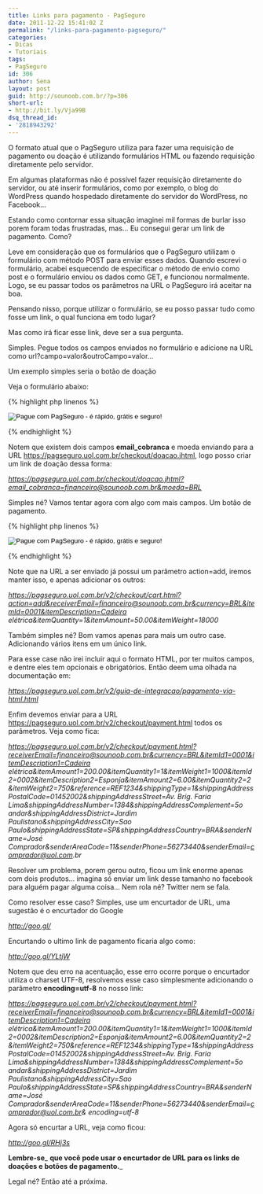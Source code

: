 ```yaml
---
title: Links para pagamento - PagSeguro
date: 2011-12-22 15:41:02 Z
permalink: "/links-para-pagamento-pagseguro/"
categories:
- Dicas
- Tutoriais
tags:
- PagSeguro
id: 306
author: Sena
layout: post
guid: http://sounoob.com.br/?p=306
short-url:
- http://bit.ly/Vja99B
dsq_thread_id:
- '2818943292'
---
```


O formato atual que o PagSeguro utiliza para fazer uma requisição de pagamento ou doação é utilizando formulários HTML ou fazendo requisição diretamente pelo servidor.

Em algumas plataformas não é possível fazer requisição diretamente do servidor, ou até inserir formulários, como por exemplo, o blog do WordPress quando hospedado diretamente do servidor do WordPress, no Facebook…

Estando como contornar essa situação imaginei mil formas de burlar isso porem foram todas frustradas, mas… Eu consegui gerar um link de pagamento. Como?<!--more-->

Leve em consideração que os formulários que o PagSeguro utilizam o formulário com método POST para enviar esses dados. Quando escrevi o formulário, acabei esquecendo de especificar o método de envio como post e o formulário enviou os dados como GET, e funcionou normalmente. Logo, se eu passar todos os parâmetros na URL o PagSeguro irá aceitar na boa.

Pensando nisso, porque utilizar o formulário, se eu posso passar tudo como fosse um link, o qual funciona em todo lugar?

Mas como irá ficar esse link, deve ser a sua pergunta.

Simples. Pegue todos os campos enviados no formulário e adicione na URL como url?campo=valor&outroCampo=valor…

Um exemplo simples seria o botão de doação

Veja o formulário abaixo:

{% highlight php linenos %}<!-- INICIO FORMULARIO BOTAO PAGSEGURO -->
<form target="pagseguro" action="https://pagseguro.uol.com.br/checkout/doacao.jhtml" method="post">
    <input type="hidden" name="email_cobranca" value="financeiro@sounoob.com.br " />
    <input type="hidden" name="moeda" value="BRL" />
    <input type="image" src="https://p.simg.uol.com.br/out/pagseguro/i/botoes/doacoes/209x48-doar-assina.gif" name="submit" alt="Pague com PagSeguro - é rápido, grátis e seguro!" />
</form>
<!-- FINAL FORMULARIO BOTAO PAGSEGURO -->{% endhighlight %} 

Notem que existem dois campos **email_cobranca** e moeda enviando para a URL https://pagseguro.uol.com.br/checkout/doacao.jhtml, logo posso criar um link de doação dessa forma:

_https://pagseguro.uol.com.br/checkout/doacao.jhtml?email_cobranca=financeiro@sounoob.com.br&moeda=BRL_

Simples né? Vamos tentar agora com algo com mais campos. Um botão de pagamento.

{% highlight php linenos %}<!-- INICIO FORMULARIO BOTAO PAGSEGURO -->
<form target="pagseguro" action="https://pagseguro.uol.com.br/v2/checkout/cart.html?action=add" method="post">
    <input type="hidden" name="receiverEmail" value="financeiro@sounoob.com.br" />
    <input type="hidden" name="currency" value="BRL" />
    <input type="hidden" name="itemId" value="0001" />
    <input type="hidden" name="itemDescription" value="Cadeira elétrica" />
    <input type="hidden" name="itemQuantity" value="1" />
    <input type="hidden" name="itemAmount" value="50.00" />
    <input type="hidden" name="itemWeight" value="18000" />
    <input type="image" src="https://p.simg.uol.com.br/out/pagseguro/i/botoes/pagamentos/209x48-comprar-assina.gif" name="submit" alt="Pague com PagSeguro - é rápido, grátis e seguro!" />
</form>
<!-- FINAL FORMULARIO BOTAO PAGSEGURO -->
{% endhighlight %} 

Note que na URL a ser enviado já possui um parâmetro action=add, iremos manter isso, e apenas adicionar os outros:

_https://pagseguro.uol.com.br/v2/checkout/cart.html?action=add&receiverEmail=financeiro@sounoob.com.br&currency=BRL&itemId=0001&itemDescription=Cadeira elétrica&itemQuantity=1&itemAmount=50.00&itemWeight=18000_

<a name="carrinho"></a>
  
Também simples né? Bom vamos apenas para mais um outro case. Adicionando vários itens em um único link.

Para esse case não irei incluir aqui o formato HTML, por ter muitos campos, e dentre eles tem opcionais e obrigatórios. Então deem uma olhada na documentação em:

_https://pagseguro.uol.com.br/v2/guia-de-integracao/pagamento-via-html.html_

Enfim devemos enviar para a URL https://pagseguro.uol.com.br/v2/checkout/payment.html todos os parâmetros. Veja como fica:

_https://pagseguro.uol.com.br/v2/checkout/payment.html?receiverEmail=financeiro@sounoob.com.br&currency=BRL&itemId1=0001&itemDescription1=Cadeira elétrica&itemAmount1=200.00&itemQuantity1=1&itemWeight1=1000&itemId2=0002&itemDescription2=Esponja&itemAmount2=6.00&itemQuantity2=2&itemWeight2=750&reference=REF1234&shippingType=1&shippingAddressPostalCode=01452002&shippingAddressStreet=Av. Brig. Faria Lima&shippingAddressNumber=1384&shippingAddressComplement=5o andar&shippingAddressDistrict=Jardim Paulistano&shippingAddressCity=Sao Paulo&shippingAddressState=SP&shippingAddressCountry=BRA&senderName=José Comprador&senderAreaCode=11&senderPhone=56273440&senderEmail=comprador@uol.com.br_

Resolver um problema, porem gerou outro, ficou um link enorme apenas com dois produtos… imagina só enviar um link desse tamanho no facebook para alguém pagar alguma coisa… Nem rola né? Twitter nem se fala.

Como resolver esse caso? Simples, use um encurtador de URL, uma sugestão é o encurtador do Google

_http://goo.gl/_

Encurtando o ultimo link de pagamento ficaria algo como:

_http://goo.gl/YLtjW_

Notem que deu erro na acentuação, esse erro ocorre porque o encurtador utiliza o charset UTF-8, resolvemos esse caso simplesmente adicionando o parâmetro **encoding=utf-8** no nosso link:

_https://pagseguro.uol.com.br/v2/checkout/payment.html?receiverEmail=financeiro@sounoob.com.br&currency=BRL&itemId1=0001&itemDescription1=Cadeira elétrica&itemAmount1=200.00&itemQuantity1=1&itemWeight1=1000&itemId2=0002&itemDescription2=Esponja&itemAmount2=6.00&itemQuantity2=2&itemWeight2=750&reference=REF1234&shippingType=1&shippingAddressPostalCode=01452002&shippingAddressStreet=Av. Brig. Faria Lima&shippingAddressNumber=1384&shippingAddressComplement=5o andar&shippingAddressDistrict=Jardim Paulistano&shippingAddressCity=Sao Paulo&shippingAddressState=SP&shippingAddressCountry=BRA&senderName=José Comprador&senderAreaCode=11&senderPhone=56273440&senderEmail=comprador@uol.com.br& encoding=utf-8_

Agora só encurtar a URL, veja como ficou:

_http://goo.gl/RHj3s_

**Lembre-se**_ **que você pode usar o encurtador de URL para os links de doações e botões de pagamento.**_

Legal né? Então até a próxima.